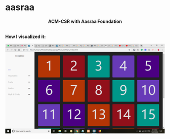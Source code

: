 # aasraa
<div style="text-align: center;"><b>ACM-CSR with Aasraa Foundation</b></div><br>

<b>How I visualized it: </b>

![How I visualized it](https://github.com/mridul-arora/aasraa/blob/master/Screenshots/Day%201.png)


